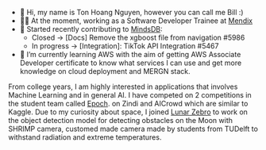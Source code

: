 - 👋 Hi, my name is Ton Hoang Nguyen, however you can call me Bill :)
- 🧑‍💻 At the moment, working as a Software Developer Trainee at [Mendix](https://www.teamepoch.net)
- 🎁 Started recently contributing to [MindsDB](https://github.com/mindsdb/mindsdb):
   - Closed -> [Docs] Remove the xgboost file from navigation #5986
   - In progress -> [Integration]: TikTok API Integration #5467
- 🌱 I’m currently learning AWS with the aim of getting AWS Associate Developer certificate to know what services I can use and get more knowledge on cloud deployment and MERGN stack.
 
From college years, I am highly interested in applications that involves Machine Learning and in general AI. I have competed on 2 competitions in the student team called [Epoch](https://www.teamepoch.net). on Zindi and AICrowd which are similar to Kaggle. Due to my curiosity about space, I joined [Lunar Zebro](https://zebro.space) to work on the object detection model for detecting obstacles on the Moon with SHRIMP camera, customed made camera made by students from TUDelft to withstand radiation and extreme temperatures.

<!---
HahaBill/HahaBill is a ✨ special ✨ repository because its `README.md` (this file) appears on your GitHub profile.
You can click the Preview link to take a look at your changes.
--->
